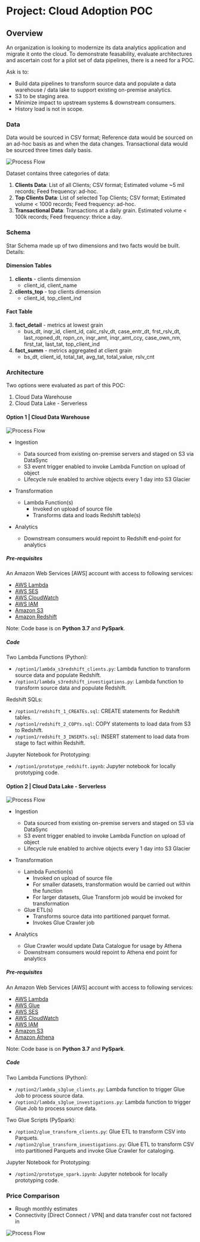 # Project: Cloud Adoption POC

## Overview
An organization is looking to modernize its data analytics application and migrate it onto the cloud. To demonstrate feasability, evaluate architectures and ascertain cost for a pilot set of data pipelines, there is a need for a POC. 

Ask is to:
- Build data pipelines to transform source data and populate a data warehouse / data lake to support existing on-premise analytics. 
- S3 to be staging area. 
- Minimize impact to upstream systems & downstream consumers.
- History load is not in scope.

### Data
Data would be sourced in CSV format; Reference data would be sourced on an ad-hoc basis as and when the data changes. Transactional data would be sourced three times daily basis. 

![Process Flow](https://github.com/nitinx/de-cloud-adoption-poc/blob/master/images/scope.png)

Dataset contains three categories of data:

1. **Clients Data**: List of all Clients; CSV format; Estimated volume ~5 mil records; Feed frequency: ad-hoc.
2. **Top Clients Data**: List of selected Top Clients; CSV format; Estimated volume < 1000 records; Feed frequency: ad-hoc.
3. **Transactional Data**: Transactions at a daily grain. Estimated volume < 100k records; Feed frequency: thrice a day.


### Schema
Star Schema made up of two dimensions and two facts would be built. Details:

#### Dimension Tables
1. **clients** - clients dimension
   - client_id, client_name
2. **clients_top** - top clients dimension
   - client_id, top_client_ind

#### Fact Table
3. **fact_detail** - metrics at lowest grain
   - bus_dt, inqr_id, client_id, calc_rslv_dt, case_entr_dt, frst_rslv_dt, last_ropned_dt, ropn_cn, inqr_amt, inqr_amt_ccy, case_own_nm, first_tat, last_tat, top_client_ind
4. **fact_summ** - metrics aggregated at client grain
   - bs_dt, client_id, total_tat, avg_tat, total_value, rslv_cnt


### Architecture

Two options were evaluated as part of this POC:
1. Cloud Data Warehouse
2. Cloud Data Lake - Serverless

#### Option 1 | Cloud Data Warehouse
![Process Flow](https://github.com/nitinx/de-cloud-adoption-poc/blob/master/images/option1.png)

- Ingestion
	- Data sourced from existing on-premise servers and staged on S3 via DataSync
	- S3 event trigger enabled to invoke Lambda Function on upload of object
	- Lifecycle rule enabled to archive objects every 1 day into S3 Glacier

- Transformation
	- Lambda Function(s)
		- Invoked on upload of source file
		- Transforms data and loads Redshift table(s)

- Analytics
	- Downstream consumers would repoint to Redshift end-point for analytics

##### Pre-requisites

An Amazon Web Services [AWS] account with access to following services: 

- [AWS Lambda](https://aws.amazon.com/lambda/)
- [AWS SES](https://aws.amazon.com/ses/)
- [AWS CloudWatch](https://aws.amazon.com/cloudwatch/)
- [AWS IAM](https://aws.amazon.com/iam/)
- [Amazon S3](https://aws.amazon.com/s3/)
- [Amazon Redshift](https://aws.amazon.com/redshift/)

Note: Code base is on **Python 3.7** and **PySpark**.

##### Code

Two Lambda Functions (Python): 
- `/option1/lambda_s3redshift_clients.py`: Lambda function to transform source data and populate Redshift.
- `/option1/lambda_s3redshift_investigations.py`: Lambda function to transform source data and populate Redshift.

Redshift SQLs: 
- `/option1/redshift_1_CREATEs.sql`: CREATE statements for Redshift tables.
- `/option1/redshift_2_COPYs.sql`: COPY statements to load data from S3 to Redshift.
- `/option1/redshift_3_INSERTs.sql`: INSERT statement to load data from stage to fact within Redshift.

Jupyter Notebook for Prototyping:
- `/option1/prototype_redshift.ipynb`: Jupyter notebook for locally prototyping code.


#### Option 2 | Cloud Data Lake - Serverless
![Process Flow](https://github.com/nitinx/de-cloud-adoption-poc/blob/master/images/option2.png)

- Ingestion
	- Data sourced from existing on-premise servers and staged on S3 via DataSync
	- S3 event trigger enabled to invoke Lambda Function on upload of object
	- Lifecycle rule enabled to archive objects every 1 day into S3 Glacier

- Transformation
	- Lambda Function(s)
		- Invoked on upload of source file
		- For smaller datasets, transformation would be carried out within the function
		- For larger datasets, Glue Transform job would be invoked for transformation
	- Glue ETL(s)
		- Transforms source data into partitioned parquet format.
		- Invokes Glue Crawler job

- Analytics
	- Glue Crawler would update Data Catalogue for usage by Athena
	- Downstream consumers would repoint to Athena end point for analytics

##### Pre-requisites

An Amazon Web Services [AWS] account with access to following services: 

- [AWS Lambda](https://aws.amazon.com/lambda/)
- [AWS Glue](https://aws.amazon.com/glue/)
- [AWS SES](https://aws.amazon.com/ses/)
- [AWS CloudWatch](https://aws.amazon.com/cloudwatch/)
- [AWS IAM](https://aws.amazon.com/iam/)
- [Amazon S3](https://aws.amazon.com/s3/)
- [Amazon Athena](https://aws.amazon.com/athena/)

Note: Code base is on **Python 3.7** and **PySpark**.

##### Code

Two Lambda Functions (Python): 
- `/option2/lambda_s3glue_clients.py`: Lambda function to trigger Glue Job to process source data.
- `/option2/lambda_s3glue_investigations.py`: Lambda function to trigger Glue Job to process source data.

Two Glue Scripts (PySpark):
- `/option2/glue_transform_clients.py`: Glue ETL to transform CSV into Parquets.
- `/option2/glue_transform_investigations.py`: Glue ETL to transform CSV into partitioned Parquets and invoke Glue Crawler for cataloging.

Jupyter Notebook for Prototyping:
- `/option2/prototype_spark.ipynb`: Jupyter notebook for locally prototyping code.


### Price Comparison

- Rough monthly estimates
- Connectivity [Direct Connect / VPN] and data transfer cost not factored in

![Process Flow](https://github.com/nitinx/de-cloud-adoption-poc/blob/master/images/costcomparison.png)
